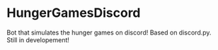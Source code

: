 # HungerGamesDiscord
Bot that simulates the hunger games on discord!
Based on discord.py.
<br>Still in developement!
